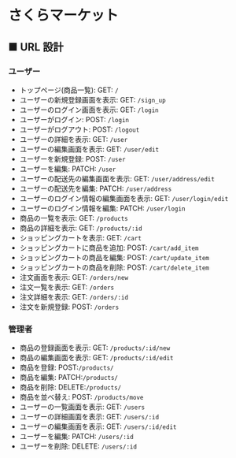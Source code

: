 # さくらマーケット
## ■ URL 設計
### ユーザー
- トップページ(商品一覧): GET: `/`
- ユーザーの新規登録画面を表示: GET: `/sign_up`
- ユーザーのログイン画面を表示: GET: `/login`
- ユーザーがログイン: POST: `/login`
- ユーザーがログアウト: POST: `/logout`
- ユーザーの詳細を表示: GET: `/user`
- ユーザーの編集画面を表示: GET: `/user/edit`
- ユーザーを新規登録: POST: `/user`
- ユーザーを編集: PATCH: `/user`
- ユーザーの配送先の編集画面を表示: GET: `/user/address/edit`
- ユーザーの配送先を編集: PATCH: `/user/address`
- ユーザーのログイン情報の編集画面を表示: GET: `/user/login/edit`
- ユーザーのログイン情報を編集: PATCH: `/user/login`
- 商品の一覧を表示: GET: `/products`
- 商品の詳細を表示: GET: `/products/:id`
- ショッピングカートを表示: GET: `/cart`
- ショッピングカートに商品を追加: POST: `/cart/add_item`
- ショッピングカートの商品を編集: POST: `/cart/update_item`
- ショッピングカートの商品を削除: POST: `/cart/delete_item`
- 注文画面を表示: GET: `/orders/new`
- 注文一覧を表示: GET: `/orders`
- 注文詳細を表示: GET: `/orders/:id`
- 注文を新規登録: POST: `/orders`

### 管理者

- 商品の登録画面を表示: GET: `/products/:id/new`
- 商品の編集画面を表示: GET: `/products/:id/edit`
- 商品を登録: POST:`/products/`
- 商品を編集: PATCH:`/products/`
- 商品を削除: DELETE:`/products/`
- 商品を並べ替え: POST: `/products/move`
- ユーザーの一覧画面を表示: GET: `/users`
- ユーザーの詳細画面を表示: GET: `/users/:id`
- ユーザーの編集画面を表示: GET: `/users/:id/edit`
- ユーザーを編集: PATCH: `/users/:id`
- ユーザーを削除: DELETE: `/users/:id`